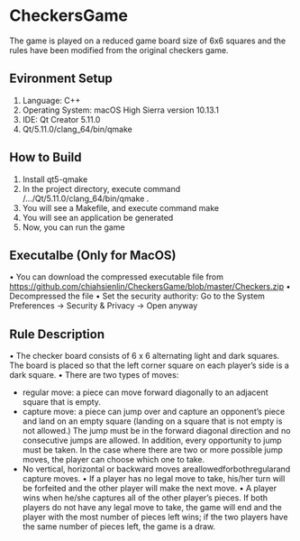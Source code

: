 # CheckersGame
The game is played on a reduced game board size of 6x6 squares and the rules have been modified from the original checkers game.

## Evironment Setup
1.  Language: C++
2.  Operating System: macOS High Sierra version 10.13.1
3.  IDE: Qt Creator 5.11.0
4.  Qt/5.11.0/clang_64/bin/qmake

## How to Build
1.  Install qt5-qmake
2.  In the project directory, execute command /.../Qt/5.11.0/clang_64/bin/qmake .
3.  You will see a Makefile, and execute command make
4.  You will see an application be generated
5.  Now, you can run the game

## Executalbe (Only for MacOS)
• You can download the compressed executable file from 
  https://github.com/chiahsienlin/CheckersGame/blob/master/Checkers.zip
• Decompressed the file
• Set the security authority: Go to the System Preferences → Security & Privacy → Open anyway

## Rule Description
• The checker board consists of 6 x 6 alternating light and dark squares. The board is placed so that the left corner square     on each player’s side is a dark square.
• There are two types of moves:
  - regular move: a piece can move forward diagonally to an adjacent square that is
    empty.
  - capture move: a piece can jump over and capture an opponent’s piece and land
    on an empty square (landing on a square that is not empty is not allowed.) The jump must be in the forward diagonal           direction and no consecutive jumps are allowed. In addition, every opportunity to jump must be taken. In the case where       there are two or more possible jump moves, the player can choose which one to take.
  - No vertical, horizontal or backward moves areallowedforbothregularand capture moves.
• If a player has no legal move to take, his/her turn will be forfeited and the other player will make the next move.
• A player wins when he/she captures all of the other player’s pieces. If both players do not have any legal move to take, the   game will end and the player with the most number of pieces left wins; if the two players have the same number of pieces       left, the game is a draw.
